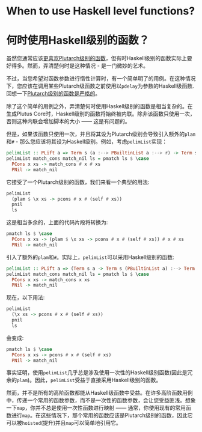 # When to use Haskell level functions?
# 何时使用Haskell级别的函数？

虽然您通常应该[更喜欢Plutarch级别的函数](./Prefer%20Plutarch%20functions.md)，但有时Haskell级别的函数实际上要好得多。然而，弄清楚何时是这种情况 - 是一门微妙的艺术。

不过，当您希望对函数参数进行惰性计算时，有一个简单明了的用例。在这种情况下，您应该在调用某些Plutarch级函数之前使用以`pdelay`为参数的Haskell级函数. 回想一下[Plutarch级别的函数是严格的](./Plutarch%20functions%20strict.md)。

除了这个简单的用例之外，弄清楚何时使用Haskell级别的函数是相当复杂的。在生成Plutus Core时，Haskell级别的函数将始终被内联。除非该函数只使用一次，否则这种内联会增加脚本的大小 —— 这是有问题的。

但是，如果该函数只使用一次，并且将其设为Plutarch级别会导致引入额外的`plam`和`#` - 那么您应该将其设为Haskell级别。例如，考虑`pelimList`实现：

```hs
pelimList :: PLift a => Term s (a :--> PBuiltinList a :--> r) -> Term s r -> Term s (PBuiltinList a) -> Term s r
pelimList match_cons match_nil ls = pmatch ls $ \case
  PCons x xs -> match_cons # x # xs
  PNil -> match_nil
```

它接受了一个Plutarch级别的函数，我们来看一个典型的用法:

```hs
pelimList
  (plam $ \x xs -> pcons # x # (self # xs))
  pnil
  ls
```

这是相当多余的，上面的代码片段将转换为:

```hs
pmatch ls $ \case
  PCons x xs -> (plam $ \x xs -> pcons # x # (self # xs)) # x # xs
  PNil -> match_nil
```

引入了额外的`plam`和`#`。实际上，`pelimList`可以采用Haskell级别的函数:

```hs
pelimList :: PLift a => (Term s a -> Term s (PBuiltinList a) :--> Term s r) -> Term s r -> Term s (PBuiltinList a) -> Term s r
pelimList match_cons match_nil ls = pmatch ls $ \case
  PCons x xs -> match_cons x xs
  PNil -> match_nil
```

现在，以下用法:

```hs
pelimList
  (\x xs -> pcons # x # (self # xs))
  pnil
  ls
```

会变成:

```hs
pmatch ls $ \case
  PCons x xs -> pcons # x # (self # xs)
  PNil -> match_nil
```

事实证明，使用`pelimList`几乎总是涉及使用一次性的Haskell级别函数(因此是冗余的`plam`)。因此，`pelimList`受益于直接采用Haskell级别的函数。

然而，并不是所有的高阶函数都能从Haskell级函数中受益。在许多高阶函数用例中，传递一个常用的函数参数，而不是一次性的函数参数，会让您受益匪浅。想象一下`map`，你并不总是使用一次性函数进行映射 —— 通常，你使用现有的常用函数进行`map`。在这些情况下，那个常用的函数应该是Plutarch级别的函数，因此它可以被`hoisted`(提升)并且`map`可以简单地引用它。
